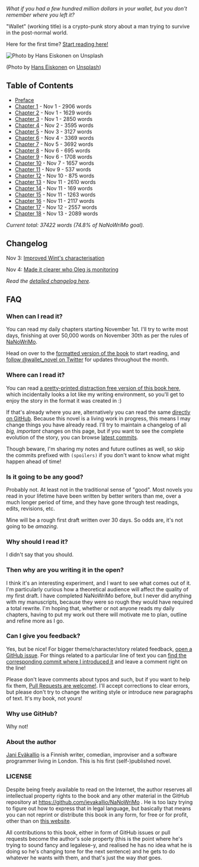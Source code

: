 _What if you had a few hundred million dollars in your wallet, but you don't remember where you left it?_

"Wallet" (working title) is a crypto-punk story about a man trying to survive in the post-normal world.

Here for the first time? [Start reading here!](https://jevakallio.github.io/NaNoWriMo/chapters/00-preface)

![Photo by Hans Eiskonen on Unsplash](assets/images/banner.jpg)

(Photo by [Hans Eiskonen](https://unsplash.com/@eiskonen) on [Unsplash](https://unsplash.com))

## Table of Contents

- [Preface](chapters/00-preface.md)
- [Chapter 1](chapters/01.md) - Nov 1 - 2906 words
- [Chapter 2](chapters/02.md) - Nov 1 - 1629 words
- [Chapter 3](chapters/03.md) - Nov 1 - 2850 words
- [Chapter 4](chapters/04.md) - Nov 2 - 3595 words
- [Chapter 5](chapters/05.md) - Nov 3 - 3127 words
- [Chapter 6](chapters/06.md) - Nov 4 - 3369 words
- [Chapter 7](chapters/07.md) - Nov 5 - 3692 words
- [Chapter 8](chapters/08.md) - Nov 6 - 695 words
- [Chapter 9](chapters/09.md) - Nov 6 - 1708 words
- [Chapter 10](chapters/10.md) - Nov 7 - 1657 words
- [Chapter 11](chapters/11.md) - Nov 9 - 537 words
- [Chapter 12](chapters/12.md) - Nov 10 - 875 words
- [Chapter 13](chapters/13.md) - Nov 11 - 2610 words
- [Chapter 14](chapters/14.md) - Nov 11 - 169 words
- [Chapter 15](chapters/15.md) - Nov 11 - 1263 words
- [Chapter 16](chapters/16.md) - Nov 11 - 2117 words
- [Chapter 17](chapters/17.md) - Nov 12 - 2557 words
- [Chapter 18](chapters/18.md) - Nov 13 - 2089 words

_Current total: 37422 words (74.8% of NaNoWriMo goal)._

## Changelog

Nov 3: [Improved Wint's characterisation](https://github.com/jevakallio/NaNoWriMo/pull/6)

Nov 4: [Made it clearer who Oleg is monitoring](https://github.com/jevakallio/NaNoWriMo/commit/a1e8cc9fcfa8f74f282b2df1cbc4abc1cfc232d5)

_Read the [detailed changelog here](CHANGELOG.md)._

## FAQ

### When can I read it?

You can read my daily chapters starting November 1st. I'll try to write most days, finishing at over 50,000 words on November 30th as per the rules of [NaNoWriMo](http://nanowrimo.org).

Head on over to the [formatted version of the book](https://jevakallio.github.io/NaNoWriMo) to start reading, and [follow @wallet_novel on Twitter](https://twitter.com/wallet_novel) for updates throughout the month.

### Where can I read it?

You can read [a pretty-printed distraction free version of this book here](https://jevakallio.github.io/NaNoWriMo), which incidentally looks a lot like my writing environment, so you'll get to enjoy the story in the format it was created in :)

If that's already where you are, alternatively you can read the same [directly on GitHub](https://github.com/jevakallio/NaNoWriMo). Because this novel is a living work in progress, this means I may change things you have already read. I'll try to maintain a changelog of all _big, important_ changes on this page, but if you want to see the complete evolution of the story, you can browse [latest commits](https://github.com/jevakallio/NaNoWriMo/commits/master).

Though beware, I'm sharing my notes and future outlines as well, so skip the commits prefixed with `(spoilers)` if you don't want to know what might happen ahead of time!

### Is it going to be any good?

Probably not. At least not in the traditional sense of "good". Most novels you read in your lifetime have been written by better writers than me, over a much longer period of time, and they have gone through test readings, edits, revisions, etc.

Mine will be a rough first draft written over 30 days. So odds are, it's not going to be _amazing_.

### Why should I read it?

I didn't say that you should.

### Then why are you writing it in the open?

I think it's an interesting experiment, and I want to see what comes out of it. I'm particularly curious how a theoretical audience will affect the quality of my first draft. I have completed NaNoWriMo before, but I never did anything with my manuscripts, because they were so rough they would have required a total rewrite. I'm hoping that, whether or not anyone reads my daily chapters, having to put my work out there will motivate me to plan, outline and refine more as I go.

### Can I give you feedback?

Yes, but be nice! For bigger theme/character/story related feedback, [open a GitHub issue](https://github.com/jevakallio/NaNoWriMo/issue). For things related to a particular line of text you can [find the corresponding commit where I introduced it](https://github.com/jevakallio/NaNoWriMo/commits/master) and leave a comment right on the line!

Please don't leave comments about typos and such, but if you want to help fix them, [Pull Requests are welcome!](https://github.com/jevakallio/NaNoWriMo/pulls). I'll accept corrections to clear errors, but please don't try to change the writing style or introduce new paragraphs of text. It's my book, not yours!

### Why use GitHub?

Why not!

### About the author

[Jani Eväkallio](https://twitter.com/jevakallio) is a Finnish writer, comedian, improviser and a software programmer living in London. This is his first (self-)published novel.

### LICENSE

Despite being freely available to read on the Internet, the author reserves all intellectual property rights to the book and any other material in the GitHub repository at https://github.com/jevakallio/NaNoWriMo . He is too lazy trying to figure out how to express that in legal language, but basically that means you can not reprint or distribute this book in any form, for free or for profit, other than on [this website](https://jevakallio.github.io/NaNoWriMo).

All contributions to this book, either in form of GitHub issues or pull requests become the author's sole property (this is the point where he's trying to sound fancy and legalese-y, and realised he has no idea what he is doing so he's changing tone for the next sentence) and he gets to do whatever he wants with them, and that's just the way _that_ goes.
